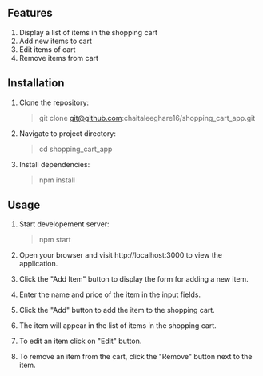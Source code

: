 ## Features
1. Display a list of items in the shopping cart
2. Add new items to cart
3. Edit items of cart
4. Remove items from cart


## Installation

1. Clone the repository:
    
    > git clone git@github.com:chaitaleeghare16/shopping_cart_app.git

2.  Navigate to project directory:

    > cd shopping_cart_app

3. Install dependencies:

    > npm install


## Usage

1. Start developement server:
    
   > npm start

2. Open your browser and visit http://localhost:3000 to view the application.

3. Click the "Add Item" button to display the form for adding a new item.

4. Enter the name and price of the item in the input fields.

5. Click the "Add" button to add the item to the shopping cart.

6. The item will appear in the list of items in the shopping cart.

7. To edit an item click on "Edit" button.

8. To remove an item from the cart, click the "Remove" button next to the item.
